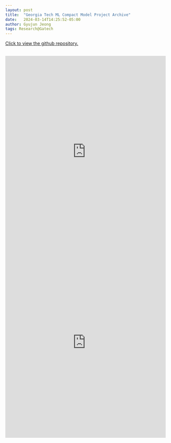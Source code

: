 ```yaml
---
layout: post
title:  "Georgia Tech ML Compact Model Project Archive"
date:   2024-03-14T14:25:52-05:00
author: Gyujun Jeong
tags: Research@Gatech
---
```


<a href="https://github.com/gyulab/GTEEGyujun-MLproject-Share" target="_blank">Click to view the github repository.</a><br><br>
<iframe src="https://drive.google.com/file/d/17M2tIdDHHFuLHFV4UtDojNhCrH1TuEKk/preview" style="width:100%; height:600px;" frameborder="0"></iframe>
<iframe src="https://drive.google.com/file/d/159s7tnTOhCXGwbdnOOCZH3Sw0arcpDy9/preview" style="width:100%; height:600px;" frameborder="0"></iframe>
